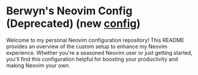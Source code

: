 # Berwyn's Neovim Config (Deprecated) (new [config](https://github.com/itsmeberwyn/.config))

Welcome to my personal Neovim configuration repository! This README provides an overview of the custom setup to enhance my Neovim experience. Whether you're a seasoned Neovim user or just getting started, you'll find this configuration helpful for boosting your productivity and making Neovim your own.
